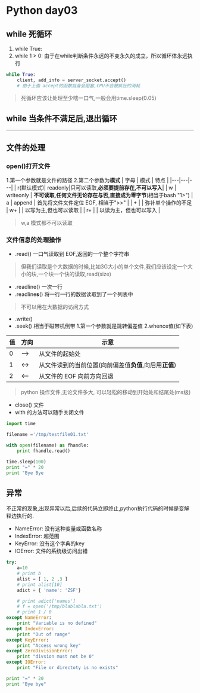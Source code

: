 # Python day03
## while 死循环
1. while True:
2. while 1 > 0:
由于在while判断条件永远的不变永久的成立，所以循环体永远执行
```python
while True:
    client, add_info = server_socket.accept()
    # 由于上面 accept的函数自身会阻塞,CPU不会被疯狂的消耗
```
> 死循环应该让处理至少喘一口气,一般会用time.sleep(0.05)

## while 当条件不满足后,退出循环
-----
## 文件的处理
### open()打开文件
1.第一个参数就是文件的路径
2.第二个参数为**模式**
| 字母 | 模式 | 特点 |
|---|---|---|
| r(默认模式)| readonly|只可以读取,**必须要提前存在,不可以写入**|
| w | writeonly | **不可读取,任何文件无论存在与否,直接成为零字节**(相当于bash "1>")
| a | append | 首先将文件文件定位 EOF, 相当于">>" |
| + |  | 弥补单个操作的不足
| w+ | | 以写为主,但也可以读取 |
| r+ | | 以读为主，但也可以写入 |
> w,a 模式都不可以读取

### 文件信息的处理操作
* .read() 一口气读取到 EOF,返回的一个整个字符串
> 但我们读取是个大数据的时候,比如3G大小的单个文件,我们应该设定一个大小的块,一个块一个快的读取,read(size)
* .readline() 一次一行
* .readline**s**() 将一行一行的数据读取到了一个列表中
> 不可以用在大数据的访问方式
* .write()
* .seek() 相当于磁带机倒带
  1.第一个参数就是跳转偏差值
  2.whence值(如下表)

| 值 | 方向 | 示意 |
| --- | ---| --- |
| 0 | --> | 从文件的起始处 |
| 1 | <-> | 从文件读到的当前位置(向前偏差值**负值**,向后用**正值**)|
| 2 | <-- | 从文件的 EOF 向前方向回退|

> python 操作文件,无论文件多大, 可以轻松的移动到开始处和结尾处(ms级)

* close() 文件
* with 的方法可以随手关闭文件
```python
import time

filename ='/tmp/testfile01.txt'

with open(filename) as fhandle:
    print fhandle.read()

time.sleep(100)
print "=" * 20
print "Bye Bye
```

## 异常
不正常的现象,出现异常以后,后续的代码立即终止,python执行代码的时候是变解释边执行的.
* NameError: 没有这种变量或函数名称
* IndexError: 超范围
* KeyError: 没有这个字典的key
* IOError: 文件的系统级访问出错
```python
try:
    a=10
    # print b
    alist = [ 1, 2 ,3 ]
    # print alist[10]
    adict = { 'name': 'ZSF'}

    # print adict['names']
    # f = open('/tmp/blablabla.txt')
    # print 1 / 0
except NameError:
    print "Variable is no defined"
except IndexError:
    print "Out of range"
except KeyError:
    print "Access wrong key"
except ZeroDivisionError:
    print "divsion must not be 0"
except IOError:
    print "File or directoty is no exists"

print "=" * 20
print "Bye bye"
```